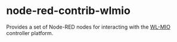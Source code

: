 # node-red-contrib-wlmio

Provides a set of Node-RED nodes for interacting with the [WL-MIO]("https://wlmio.com") controller platform.

